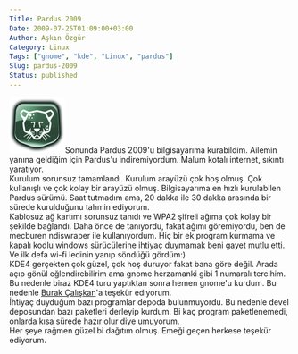 ```yaml
---
Title: Pardus 2009
Date: 2009-07-25T01:09:00+03:00
Author: Aşkın Özgür
Category: Linux
Tags: ["gnome", "kde", "Linux", "pardus"]
Slug: pardus-2009
Status: published
---
```


![Pardus](/uploads/2009/05/pardus.png "Pardus")Sonunda Pardus 2009'u bilgisayarıma kurabildim. Ailemin yanına geldiğim için Pardus'u indiremiyordum. Malum kotalı internet, sıkıntı yaratıyor.  
Kurulum sorunsuz tamamlandı. Kurulum arayüzü çok hoş olmuş. Çok kullanışlı ve çok kolay bir arayüzü olmuş. Bilgisayarıma en hızlı kurulabilen Pardus sürümü. Saat tutmadım ama, 20 dakka ile 30 dakka arasında bir sürede kurulduğunu tahmin ediyorum.  
Kablosuz ağ kartımı sorunsuz tanıdı ve WPA2 şifreli ağıma çok kolay bir şekilde bağlandı. Daha önce de tanıyordu, fakat ağımı göremiyordu, ben de mecburen ndiswraper ile kullanıyordum. Hiç bir ek program kurmama ve kapalı kodlu windows sürücülerine ihtiyaç duymamak beni gayet mutlu etti. Ve ilk defa wi-fi ledinin yanıp söndüğü gördüm:)  
KDE4 gerçekten çok güzel, çok hoş duruyor fakat bana göre değil. Arada açıp gönül eğlendirebilirim ama gnome herzamanki gibi 1 numaralı tercihim. Bu nedenle biraz KDE4 turu yaptıktan sonra hemen gnome'u kurdum. Bu nedenle [Burak Çalışkan](http://code.google.com/p/pardus-gnome-project/)'a teşekür ediyorum.  
İhtiyaç duyduğum bazı programlar depoda bulunmuyordu. Bu nedenle devel deposundan bazı paketleri derleyip kurdum. Bi kaç program paketlenemedi, onlarda kısa sürede hazır olur diye umuyorum.  
Her şeye rağmen güzel bi dağıtım olmuş. Emeği geçen herkese teşekür ediyorum.

<!--more-->
